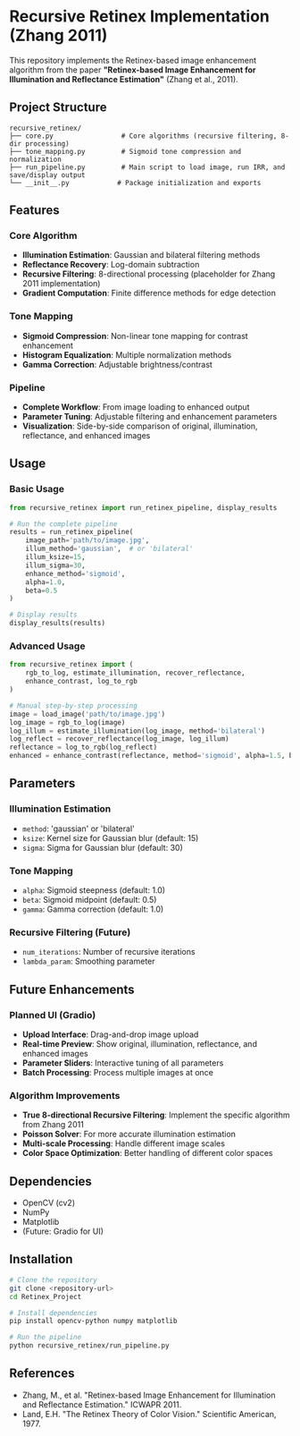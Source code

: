 # Recursive Retinex Implementation (Zhang 2011)

This repository implements the Retinex-based image enhancement algorithm from the paper **"Retinex-based Image Enhancement for Illumination and Reflectance Estimation"** (Zhang et al., 2011).

## Project Structure

```
recursive_retinex/
├── core.py                 # Core algorithms (recursive filtering, 8-dir processing)
├── tone_mapping.py         # Sigmoid tone compression and normalization
├── run_pipeline.py         # Main script to load image, run IRR, and save/display output
└── __init__.py            # Package initialization and exports
```

## Features

### Core Algorithm
- **Illumination Estimation**: Gaussian and bilateral filtering methods
- **Reflectance Recovery**: Log-domain subtraction
- **Recursive Filtering**: 8-directional processing (placeholder for Zhang 2011 implementation)
- **Gradient Computation**: Finite difference methods for edge detection

### Tone Mapping
- **Sigmoid Compression**: Non-linear tone mapping for contrast enhancement
- **Histogram Equalization**: Multiple normalization methods
- **Gamma Correction**: Adjustable brightness/contrast

### Pipeline
- **Complete Workflow**: From image loading to enhanced output
- **Parameter Tuning**: Adjustable filtering and enhancement parameters
- **Visualization**: Side-by-side comparison of original, illumination, reflectance, and enhanced images

## Usage

### Basic Usage

```python
from recursive_retinex import run_retinex_pipeline, display_results

# Run the complete pipeline
results = run_retinex_pipeline(
    image_path='path/to/image.jpg',
    illum_method='gaussian',  # or 'bilateral'
    illum_ksize=15,
    illum_sigma=30,
    enhance_method='sigmoid',
    alpha=1.0,
    beta=0.5
)

# Display results
display_results(results)
```

### Advanced Usage

```python
from recursive_retinex import (
    rgb_to_log, estimate_illumination, recover_reflectance,
    enhance_contrast, log_to_rgb
)

# Manual step-by-step processing
image = load_image('path/to/image.jpg')
log_image = rgb_to_log(image)
log_illum = estimate_illumination(log_image, method='bilateral')
log_reflect = recover_reflectance(log_image, log_illum)
reflectance = log_to_rgb(log_reflect)
enhanced = enhance_contrast(reflectance, method='sigmoid', alpha=1.5, beta=0.3)
```

## Parameters

### Illumination Estimation
- `method`: 'gaussian' or 'bilateral'
- `ksize`: Kernel size for Gaussian blur (default: 15)
- `sigma`: Sigma for Gaussian blur (default: 30)

### Tone Mapping
- `alpha`: Sigmoid steepness (default: 1.0)
- `beta`: Sigmoid midpoint (default: 0.5)
- `gamma`: Gamma correction (default: 1.0)

### Recursive Filtering (Future)
- `num_iterations`: Number of recursive iterations
- `lambda_param`: Smoothing parameter

## Future Enhancements

### Planned UI (Gradio)
- **Upload Interface**: Drag-and-drop image upload
- **Real-time Preview**: Show original, illumination, reflectance, and enhanced images
- **Parameter Sliders**: Interactive tuning of all parameters
- **Batch Processing**: Process multiple images at once

### Algorithm Improvements
- **True 8-directional Recursive Filtering**: Implement the specific algorithm from Zhang 2011
- **Poisson Solver**: For more accurate illumination estimation
- **Multi-scale Processing**: Handle different image scales
- **Color Space Optimization**: Better handling of different color spaces

## Dependencies

- OpenCV (cv2)
- NumPy
- Matplotlib
- (Future: Gradio for UI)

## Installation

```bash
# Clone the repository
git clone <repository-url>
cd Retinex_Project

# Install dependencies
pip install opencv-python numpy matplotlib

# Run the pipeline
python recursive_retinex/run_pipeline.py
```

## References

- Zhang, M., et al. "Retinex-based Image Enhancement for Illumination and Reflectance Estimation." ICWAPR 2011.
- Land, E.H. "The Retinex Theory of Color Vision." Scientific American, 1977.

